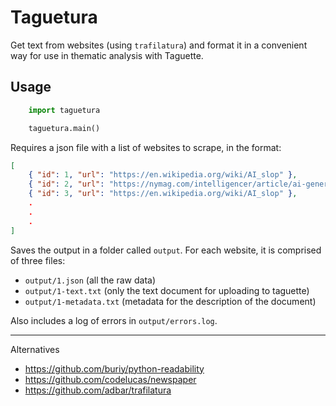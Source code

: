 # Taguetura

Get text from websites (using `trafilatura`) and format it in a convenient way for use in thematic analysis with Taguette.

## Usage

```python
    import taguetura

    taguetura.main()
```

Requires a json file with a list of websites to scrape, in the format:

```json
[
    { "id": 1, "url": "https://en.wikipedia.org/wiki/AI_slop" },
    { "id": 2, "url": "https://nymag.com/intelligencer/article/ai-generated-content-internet-online-slop-spam.html" },
    { "id": 3, "url": "https://en.wikipedia.org/wiki/AI_slop" },
    .
    .
    .
]
```

Saves the output in a folder called `output`. For each website, it is comprised of three files:

-   `output/1.json` (all the raw data)
-   `output/1-text.txt` (only the text document for uploading to taguette)
-   `output/1-metadata.txt` (metadata for the description of the document)

Also includes a log of errors in `output/errors.log`.

---

Alternatives

-   https://github.com/buriy/python-readability
-   https://github.com/codelucas/newspaper
-   https://github.com/adbar/trafilatura
